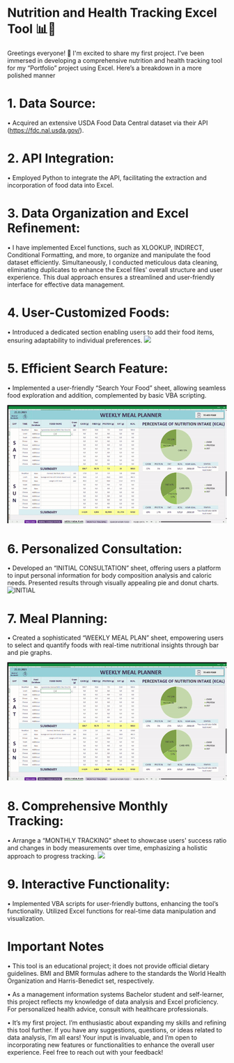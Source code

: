 # Nutrition and Health Tracking Excel Tool 📊🍕

Greetings everyone! 👋 I'm excited to share my first project. I’ve been immersed in developing a comprehensive nutrition and health tracking tool for my “Portfolio” project using Excel. Here’s a breakdown in a more polished manner
# 1.	Data Source:
•	Acquired an extensive USDA Food Data Central dataset via their API (https://fdc.nal.usda.gov/).
# 2.	API Integration:
•	Employed Python to integrate the API, facilitating the extraction and incorporation of food data into Excel.
# 3.	Data Organization and Excel Refinement:
•	I have implemented Excel functions, such as XLOOKUP, INDIRECT, Conditional Formatting, and more, to organize and manipulate the food dataset efficiently. Simultaneously, I conducted meticulous data cleaning, eliminating duplicates to enhance the Excel files' overall structure and user experience. This dual approach ensures a streamlined and user-friendly interface for effective data management.
# 4.	User-Customized Foods:
•	Introduced a dedicated section enabling users to add their food items, ensuring adaptability to individual preferences.
![](https://github.com/omeryurtt/NutriTrack_excel_tool/blob/main/ezgif.com-video-to-gif%20(3).gif)
# 5.	Efficient Search Feature:
•	Implemented a user-friendly “Search Your Food” sheet, allowing seamless food exploration and addition, complemented by basic VBA scripting.

![](https://github.com/omeryurtt/NutriTrack_excel_tool/blob/main/ezgif.com-video-to-gif.gif)
# 6.	Personalized Consultation:
•	Developed an “INITIAL CONSULTATION” sheet, offering users a platform to input personal information for body composition analysis and caloric needs. Presented results through visually appealing pie and donut charts.
![INITIAL](https://github.com/omeryurtt/NutriTrack_excel_tool/assets/63366806/799fe7ff-5456-4020-a131-89798e69906e)
# 7.	Meal Planning:
•	 Created a sophisticated “WEEKLY MEAL PLAN” sheet, empowering users to select and quantify foods with real-time nutritional insights through bar and pie graphs.

![](https://github.com/omeryurtt/NutriTrack_excel_tool/blob/main/ezgif.com-video-to-gif_weekly.gif)
# 8.	Comprehensive Monthly Tracking:
•	Arrange a “MONTHLY TRACKING” sheet to showcase users' success ratio and changes in body measurements over time, emphasizing a holistic approach to progress tracking.
![](https://github.com/omeryurtt/NutriTrack_excel_tool/blob/main/ezgif.com-video-to-gif%20(2).gif)
# 9.	Interactive Functionality:
•	Implemented VBA scripts for user-friendly buttons, enhancing the tool’s functionality. Utilized Excel functions for real-time data manipulation and visualization.
# Important Notes
•	This tool is an educational project; it does not provide official dietary guidelines. BMI and BMR formulas adhere to the standards the World Health Organization and Harris-Benedict set, respectively.

•	As a management information systems Bachelor student and self-learner, this project reflects my knowledge of data analysis and Excel proficiency. For personalized health advice, consult with healthcare professionals.

•	It’s my first project. I’m enthusiastic about expanding my skills and refining this tool further. If you have any suggestions, questions, or ideas related to data analysis, I’m all ears! Your input is invaluable, and I’m open to incorporating new features or functionalities to enhance the overall user experience. Feel free to reach out with your feedback!
